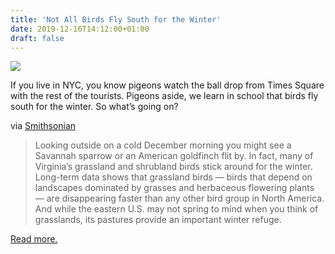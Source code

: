 ```yaml
---
title: 'Not All Birds Fly South for the Winter'
date: 2019-12-16T14:12:00+01:00
draft: false
---
```


[![](https://cdn-blog.adafruit.com/uploads/2019/12/savannah-sparrow-22569307302_720x420-600x350.jpg)](https://www.smithsonianmag.com/blogs/national-zoo/2019/12/03/not-all-birds-fly-south-winter/)

If you live in NYC, you know pigeons watch the ball drop from Times Square with the rest of the tourists. Pigeons aside, we learn in school that birds fly south for the winter. So what’s going on?

via [Smithsonian](https://www.smithsonianmag.com/blogs/national-zoo/2019/12/03/not-all-birds-fly-south-winter/)

> Looking outside on a cold December morning you might see a Savannah sparrow or an American goldfinch flit by. In fact, many of Virginia’s grassland and shrubland birds stick around for the winter.  
> Long-term data shows that grassland birds — birds that depend on landscapes dominated by grasses and herbaceous flowering plants — are disappearing faster than any other bird group in North America. And while the eastern U.S. may not spring to mind when you think of grasslands, its pastures provide an important winter refuge.

[Read more.](https://www.smithsonianmag.com/blogs/national-zoo/2019/12/03/not-all-birds-fly-south-winter/)